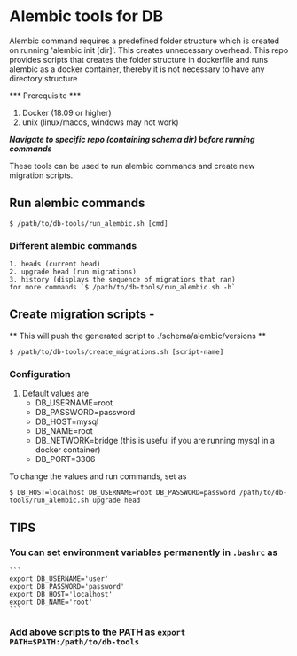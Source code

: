 # Alembic tools for DB

Alembic command requires a predefined folder structure which is created on running 'alembic init [dir]'. This creates unnecessary overhead. This repo provides scripts that creates the folder structure in dockerfile and runs alembic as a docker container, thereby it is not necessary to have any directory structure

*** Prerequisite ***
1. Docker (18.09 or higher)
2. unix (linux/macos, windows may not work)

***Navigate to specific repo (containing schema dir) before running commands***

These tools can be used to run alembic commands and create new migration scripts.

## Run alembic commands
`$ /path/to/db-tools/run_alembic.sh [cmd]`

### Different alembic commands
    1. heads (current head)
    2. upgrade head (run migrations)
    3. history (displays the sequence of migrations that ran)
    for more commands `$ /path/to/db-tools/run_alembic.sh -h`

## Create migration scripts - 
** This will push the generated script to ./schema/alembic/versions **

`$ /path/to/db-tools/create_migrations.sh [script-name]`

### Configuration
1. Default values are
    * DB_USERNAME=root
    * DB_PASSWORD=password
    * DB_HOST=mysql
    * DB_NAME=root
    * DB_NETWORK=bridge (this is useful if you are running mysql in a docker container)
    * DB_PORT=3306
    

To change the values and run commands, set as 

`$ DB_HOST=localhost DB_USERNAME=root DB_PASSWORD=password /path/to/db-tools/run_alembic.sh upgrade head`

## TIPS
### You can set environment variables permanently in `.bashrc` as
    ```
    export DB_USERNAME='user'
    export DB_PASSWORD='password'
    export DB_HOST='localhost'
    export DB_NAME='root'
    ```
### Add above scripts to the PATH as `export PATH=$PATH:/path/to/db-tools`
